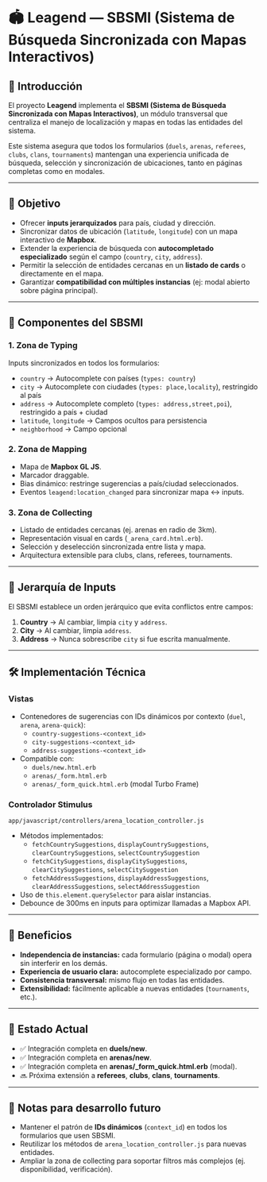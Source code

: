 # 🏟️ Leagend — SBSMI (Sistema de Búsqueda Sincronizada con Mapas Interactivos)

## 📌 Introducción
El proyecto **Leagend** implementa el **SBSMI (Sistema de Búsqueda Sincronizada con Mapas Interactivos)**, un módulo transversal que centraliza el manejo de localización y mapas en todas las entidades del sistema.  

Este sistema asegura que todos los formularios (`duels`, `arenas`, `referees`, `clubs`, `clans`, `tournaments`) mantengan una experiencia unificada de búsqueda, selección y sincronización de ubicaciones, tanto en páginas completas como en modales.

---

## 🎯 Objetivo
- Ofrecer **inputs jerarquizados** para país, ciudad y dirección.  
- Sincronizar datos de ubicación (`latitude`, `longitude`) con un mapa interactivo de **Mapbox**.  
- Extender la experiencia de búsqueda con **autocompletado especializado** según el campo (`country`, `city`, `address`).  
- Permitir la selección de entidades cercanas en un **listado de cards** o directamente en el mapa.  
- Garantizar **compatibilidad con múltiples instancias** (ej: modal abierto sobre página principal).  

---

## 🧩 Componentes del SBSMI
### 1. Zona de Typing
Inputs sincronizados en todos los formularios:
- `country` → Autocomplete con países (`types: country`)
- `city` → Autocomplete con ciudades (`types: place,locality`), restringido al país
- `address` → Autocomplete completo (`types: address,street,poi`), restringido a país + ciudad
- `latitude`, `longitude` → Campos ocultos para persistencia
- `neighborhood` → Campo opcional

### 2. Zona de Mapping
- Mapa de **Mapbox GL JS**.  
- Marcador draggable.  
- Bias dinámico: restringe sugerencias a país/ciudad seleccionados.  
- Eventos `leagend:location_changed` para sincronizar mapa ↔ inputs.  

### 3. Zona de Collecting
- Listado de entidades cercanas (ej. arenas en radio de 3km).  
- Representación visual en cards (`_arena_card.html.erb`).  
- Selección y deselección sincronizada entre lista y mapa.  
- Arquitectura extensible para clubs, clans, referees, tournaments.

---

## 🔄 Jerarquía de Inputs
El SBSMI establece un orden jerárquico que evita conflictos entre campos:
1. **Country** → Al cambiar, limpia `city` y `address`.
2. **City** → Al cambiar, limpia `address`.
3. **Address** → Nunca sobrescribe `city` si fue escrita manualmente.

---

## 🛠️ Implementación Técnica
### Vistas
- Contenedores de sugerencias con IDs dinámicos por contexto (`duel`, `arena`, `arena-quick`):
  - `country-suggestions-<context_id>`
  - `city-suggestions-<context_id>`
  - `address-suggestions-<context_id>`
- Compatible con:
  - `duels/new.html.erb`
  - `arenas/_form.html.erb`
  - `arenas/_form_quick.html.erb` (modal Turbo Frame)

### Controlador Stimulus
`app/javascript/controllers/arena_location_controller.js`
- Métodos implementados:
  - `fetchCountrySuggestions`, `displayCountrySuggestions`, `clearCountrySuggestions`, `selectCountrySuggestion`
  - `fetchCitySuggestions`, `displayCitySuggestions`, `clearCitySuggestions`, `selectCitySuggestion`
  - `fetchAddressSuggestions`, `displayAddressSuggestions`, `clearAddressSuggestions`, `selectAddressSuggestion`
- Uso de `this.element.querySelector` para aislar instancias.  
- Debounce de 300ms en inputs para optimizar llamadas a Mapbox API.  

---

## 🚀 Beneficios
- **Independencia de instancias:** cada formulario (página o modal) opera sin interferir en los demás.  
- **Experiencia de usuario clara:** autocomplete especializado por campo.  
- **Consistencia transversal:** mismo flujo en todas las entidades.  
- **Extensibilidad:** fácilmente aplicable a nuevas entidades (`tournaments`, etc.).  

---

## 📖 Estado Actual
- ✅ Integración completa en **duels/new**.  
- ✅ Integración completa en **arenas/new**.  
- ✅ Integración completa en **arenas/_form_quick.html.erb** (modal).  
- 🔜 Próxima extensión a **referees**, **clubs**, **clans**, **tournaments**.  

---

## 🧭 Notas para desarrollo futuro
- Mantener el patrón de **IDs dinámicos** (`context_id`) en todos los formularios que usen SBSMI.  
- Reutilizar los métodos de `arena_location_controller.js` para nuevas entidades.  
- Ampliar la zona de collecting para soportar filtros más complejos (ej. disponibilidad, verificación).  
